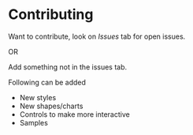 # Contributing
Want to contribute, look on *Issues* tab for open issues. 

OR

Add something not in the issues tab.

Following can be added
- New styles
- New shapes/charts
- Controls to make more interactive
- Samples
